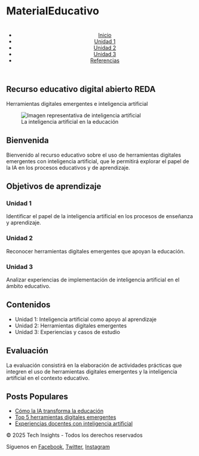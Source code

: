 # MaterialEducativo
<!DOCTYPE html>
<html lang="es">
<head>
    <meta charset="UTF-8">
    <meta name="viewport" content="width=device-width, initial-scale=1.0">
    <title>Document</title>
</head>
<body>
    <header>
        <h1></h1>
        <nav>
            <ul>
                <li><a href="#">Inicio</a></li>
                <li><a href="#">Unidad 1</a></li>
                <li><a href="#">Unidad 2</a></li>
                <li><a href="#">Unidad 3</a></li>
                <li><a href="#">Referencias</a></li>
            </ul>
        </nav>
    </header>
    <main>
        <section id="hero">
            <h2>Recurso educativo digital abierto REDA</h2>
            <p>Herramientas digitales emergentes e inteligencia artificial</p>
            <figure>
                <img src="img/hero.jpg" alt="Imagen representativa de inteligencia artificial">
                <figcaption>La inteligencia artificial en la educación</figcaption>
            </figure>
        </section>
        <section id="bienvenida">
            <h2>Bienvenida</h2>
            <p>
                Bienvenido al recurso educativo sobre el uso de herramientas digitales emergentes con inteligencia artificial, 
                que le permitirá explorar el papel de la IA en los procesos educativos y de aprendizaje.
            </p>
        </section>
        <section id="objetivos">
            <h2>Objetivos de aprendizaje</h2>
            <article>
                <h3>Unidad 1</h3>
                <p>Identificar el papel de la inteligencia artificial en los procesos de enseñanza y aprendizaje.</p>
            </article>
            <article>
                <h3>Unidad 2</h3>
                <p>Reconocer herramientas digitales emergentes que apoyan la educación.</p>
            </article>
            <article>
                <h3>Unidad 3</h3>
                <p>Analizar experiencias de implementación de inteligencia artificial en el ámbito educativo.</p>
            </article>
        </section>
        <section id="contenidos">
            <h2>Contenidos</h2>
            <ul>
                <li>Unidad 1: Inteligencia artificial como apoyo al aprendizaje</li>
                <li>Unidad 2: Herramientas digitales emergentes</li>
                <li>Unidad 3: Experiencias y casos de estudio</li>
            </ul>
        </section>
        <section id="evaluacion">
            <h2>Evaluación</h2>
            <p>
                La evaluación consistirá en la elaboración de actividades prácticas que integren el uso de herramientas digitales emergentes 
                y la inteligencia artificial en el contexto educativo.
            </p>
        </section>
        <aside>
            <h2>Posts Populares</h2>
            <ul>
                <li><a href="#">Cómo la IA transforma la educación</a></li>
                <li><a href="#">Top 5 herramientas digitales emergentes</a></li>
                <li><a href="#">Experiencias docentes con inteligencia artificial</a></li>
            </ul>
        </aside>
    </main>
    <footer>
        <p>&copy; 2025 Tech Insights - Todos los derechos reservados</p>
        <p>Síguenos en 
            <a href="#">Facebook</a>, 
            <a href="#">Twitter</a>, 
            <a href="#">Instagram</a>
        </p>
    </footer>
</body>
</html>
